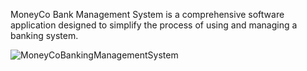 MoneyCo Bank Management System is a comprehensive software application
designed to simplify the process of using and managing a banking system.

![MoneyCoBankingManagementSystem](https://github.com/KylaMaeD/MoneyCO-Banking-Manegement-System/assets/169108774/facc0af1-cbd0-4cac-b194-c8687a8bc755)
